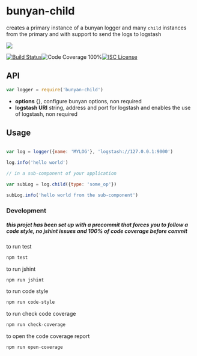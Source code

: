 # bunyan-child

creates a primary instance of a bunyan logger and many `child` instances from the primary and with support to send the logs to logstash

<a href="https://nodei.co/npm/bunyan-child/"><img src="https://nodei.co/npm/bunyan-child.png?downloads=true"></a>

[![Build Status](https://img.shields.io/badge/build-passing-brightgreen.svg?style=flat-square)](https://travis-ci.org/joaquimserafim/bunyan-child)![Code Coverage 100%](https://img.shields.io/badge/code%20coverage-100%25-green.svg?style=flat-square)[![ISC License](https://img.shields.io/badge/license-ISC-blue.svg?style=flat-square)](https://github.com/joaquimserafim/bunyan-child/blob/master/LICENSE)


## API
```js
var logger = require('bunyan-child')
```

*   **options** {}, configure bunyan options, non required
*   **logstash URI** string, address and port for logstash and enables the use of logstash, non required

## Usage

```js

var log = logger({name: 'MYLOG'}, 'logstash://127.0.0.1:9000')

log.info('hello world')

// in a sub-component of your application

var subLog = log.child({type: 'some_op'})

subLog.info('hello world from the sub-component')

```


### Development

##### this projet has been set up with a precommit that forces you to follow a code style, no jshint issues and 100% of code coverage before commit


to run test
``` js
npm test
```

to run jshint
``` js
npm run jshint
```

to run code style
``` js
npm run code-style
```

to run check code coverage
``` js
npm run check-coverage
```

to open the code coverage report
``` js
npm run open-coverage
```
